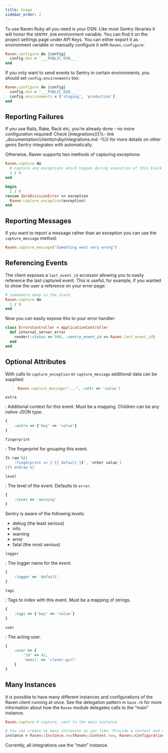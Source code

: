 ```yaml
---
title: Usage
sidebar_order: 2
---
```


To use Raven Ruby all you need is your DSN. Like most Sentry libraries it will honor the `SENTRY_DSN` environment variable. You can find it on the project settings page under API Keys. You can either export it as environment variable or manually configure it with `Raven.configure`:

```ruby
Raven.configure do |config|
  config.dsn = '___PUBLIC_DSN___'
end
```

If you only want to send events to Sentry in certain environments, you should set `config.environments` too:

```ruby
Raven.configure do |config|
  config.dsn = '___PUBLIC_DSN___'
  config.environments = ['staging', 'production']
end
```

## Reporting Failures

If you use Rails, Rake, Rack etc, you’re already done - no more configuration required! Check [_Integrations_]({%- link _documentation/clients/ruby/integrations.md -%}) for more details on other gems Sentry integrates with automatically.

Otherwise, Raven supports two methods of capturing exceptions:

```ruby
Raven.capture do
  # capture any exceptions which happen during execution of this block
  1 / 0
end

begin
  1 / 0
rescue ZeroDivisionError => exception
  Raven.capture_exception(exception)
end
```

## Reporting Messages

If you want to report a message rather than an exception you can use the `capture_message` method:

```ruby
Raven.capture_message("Something went very wrong")
```

## Referencing Events

The client exposes a `last_event_id` accessor allowing you to easily reference the last captured event. This is useful, for example, if you wanted to show the user a reference on your error page:

```ruby
# somewhere deep in the stack
Raven.capture do
  1 / 0
end
```

Now you can easily expose this to your error handler:

```ruby
class ErrorsController < ApplicationController
  def internal_server_error
    render(:status => 500, :sentry_event_id => Raven.last_event_id)
  end
end
```

## Optional Attributes

With calls to `capture_exception` or `capture_message` additional data can be supplied:

> ```ruby
> Raven.capture_message("...", :attr => 'value')
> ```

`extra`

: Additional context for this event. Must be a mapping. Children can be any native JSON type.

  ```ruby
  {
      :extra => {'key' => 'value'}
  }
  ```

`fingerprint`

: The fingerprint for grouping this event.

  ```ruby
  {% raw %}{
      :fingerprint => ['{{ default }}', 'other value']
  }{% endraw %}
  ```

`level`

: The level of the event. Defaults to `error`.

  ```ruby
  {
      :level => 'warning'
  }
  ```

  Sentry is aware of the following levels:

  -   debug (the least serious)
  -   info
  -   warning
  -   error
  -   fatal (the most serious)

`logger`

: The logger name for the event.

  ```ruby
  {
      :logger => 'default'
  }
  ```

`tags`

: Tags to index with this event. Must be a mapping of strings.

  ```ruby
  {
      :tags => {'key' => 'value'}
  }
  ```

`user`

: The acting user.

  ```ruby
  {
      :user => {
          'id' => 42,
          'email' => 'clever-girl'
      }
  }
  ```

## Many Instances

It is possible to have many different instances and configurations of the Raven client running at once. See the delegation pattern in `base.rb` for more information about how the `Raven` module delegates calls to the “main” instance.

```ruby
Raven.capture # capture, sent to the main instance

# You can create as many instances as you like. Provide a context and config.
instance = Raven::Instance.new(Raven::Context.new, Raven::Configuration.new)
```

Currently, all integrations use the “main” instance.
